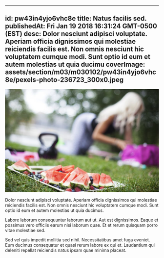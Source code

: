 
---
id: pw43in4yjo6vhc8e
title: Natus facilis sed.
publishedAt: Fri Jan 19 2018 16:31:24 GMT-0500 (EST)
desc: Dolor nesciunt adipisci voluptate. Aperiam officia dignissimos qui molestiae reiciendis facilis est. Non omnis nesciunt hic voluptatem cumque modi. Sunt optio id eum et autem molestias ut quia ducimu
coverImage: assets/section/m03/m030102/pw43in4yjo6vhc8e/pexels-photo-236723_300x0.jpeg
---

![image from pexels.com](assets/section/m03/m030102/pw43in4yjo6vhc8e/pexels-photo-236723.jpeg)

Dolor nesciunt adipisci voluptate. Aperiam officia dignissimos qui molestiae reiciendis facilis est. Non omnis nesciunt hic voluptatem cumque modi. Sunt optio id eum et autem molestias ut quia ducimus.
 
Labore laborum consequuntur laborum aut ut. Aut est dignissimos. Eaque et possimus vero officiis earum nisi laborum quae. Et et rerum quisquam porro vitae molestiae sed.
 
Sed vel quis impedit mollitia sed nihil. Necessitatibus amet fuga eveniet. Eum ducimus consequatur et quasi rerum labore ex qui et. Laudantium qui deleniti repellat reiciendis natus ipsam quae minima placeat.

